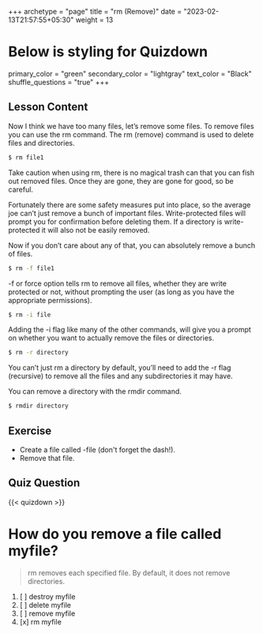 +++
archetype = "page"
title = "rm (Remove)"
date = "2023-02-13T21:57:55+05:30"
weight = 13
# Below is styling for Quizdown
primary_color = "green"
secondary_color = "lightgray"
text_color = "Black"
shuffle_questions = "true"
+++

## Lesson Content

Now I think we have too many files, let’s remove some files. To remove files you can use the rm command. The rm (remove) command is used to delete files and directories. 

```bash
$ rm file1
```

Take caution when using rm, there is no magical trash can that you can fish out removed files. Once they are gone, they are gone for good, so be careful. 

Fortunately there are some safety measures put into place, so the average joe can’t just remove a bunch of important files. Write-protected files will prompt you for confirmation before deleting them. If a directory is write-protected it will also not be easily removed. 

Now if you don’t care about any of that, you can absolutely remove a bunch of files. 

```bash
$ rm -f file1
```

-f or force option tells rm to remove all files, whether they are write protected or not, without prompting the user (as long as you have the appropriate permissions).

```bash
$ rm -i file
```

Adding the -i flag like many of the other commands, will give you a prompt on whether you want to actually remove the files or directories. 

```bash
$ rm -r directory
```

You can’t just rm a directory by default, you’ll need to add the -r flag (recursive) to remove all the files and any subdirectories it may have.

You can remove a directory with the rmdir command.

```bash
$ rmdir directory
```

## Exercise

- Create a file called -file (don't forget the dash!).
- Remove that file.

## Quiz Question

{{< quizdown >}}

# How do you remove a file called myfile?

> rm removes each specified file. By default, it does not remove directories.

1. [ ] destroy myfile
2. [ ] delete myfile
3. [ ] remove myfile
4. [x] rm myfile
